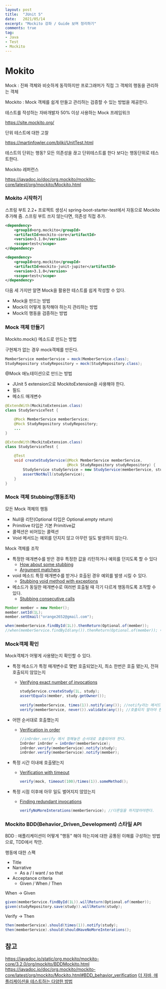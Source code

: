 ```yaml
---
layout: post 
title:  "JUnit 5"
date:   2021/05/14 
excerpt: "Mockito 강좌 / Guide 보며 정리하기"
comments: true 
tag:
- Java
- Test
- Mockito
---
```




# Mokito

Mock : 진짜 객체와 비슷하게 동작하지만 프로그래머가 직접 그 객체의 행동을 관리하는 객체

Mockito : Mock 객체를 쉽게 만들고 관리하는 검증할 수 있는 방법을 제공한다.

테스트를 작성하는 자바개발자 50% 이상 사용하는 Mock 프레임워크

https://site.mockito.org/

단위 테스트에 대한 고찰

https://martinfowler.com/bliki/UnitTest.html

테스트의 단위는 행동? 모든 의존성을 끊고 단위테스트를 한다 보다는 행동단위로 테스트한다.

Mockito 레퍼런스

https://javadoc.io/doc/org.mockito/mockito-core/latest/org/mockito/Mockito.html

### Mokito 시작하기

스프링 부트 2.2+ 프로젝트 생성시 spring-boot-starter-test에서 자동으로 Mockito 추가해 줌.
스프링 부트 쓰지 않는다면, 의존성 직접 추가.

``` xml
<dependency>
    <groupId>org.mockito</groupId>
    <artifactId>mockito-core</artifactId>
    <version>3.1.0</version>
    <scope>test</scope>
</dependency>

<dependency>
    <groupId>org.mockito</groupId>
    <artifactId>mockito-junit-jupiter</artifactId>
    <version>3.1.0</version>
    <scope>test</scope>
</dependency>

```

다음 세 가지만 알면 Mock을 활용한 테스트를 쉽게 작성할 수 있다.

- Mock을 만드는 방법
- Mock이 어떻게 동작해야 하는지 관리하는 방법
- Mock의 행동을 검증하는 방법

### Mock 객체 만들기

Mockito.mock() 메소드로 만드는 방법

구현체가 없는 경우 mock객체를 만든다.

``` java
MemberService memberService = mock(MemberService.class);
StudyRepository studyRepository = mock(StudyRepository.class);
```

@Mock 애노테이션으로 만드는 방법

- JUnit 5 extension으로 MockitoExtension을 사용해야 한다.
- 필드
- 메소드 매개변수

``` java
@ExtendWith(MockitoExtension.class)
class StudyServiceTest {

    @Mock MemberService memberService;
    @Mock StudyRepository studyRepository;
  	...
}
```

``` java
@ExtendWith(MockitoExtension.class)
class StudyServiceTest {
    
    @Test
    void createStudyService(@Mock MemberService memberService,
                            @Mock StudyRepository studyRepository) {
        StudyService studyService = new StudyService(memberService, studyRepository);
        assertNotNull(studyService);
    }
}
```

### Mock 객체 Stubbing(행동조작)

모든 Mock 객체의 행동

- Null을 리턴(Optional 타입은 Optional.empty return)
- Primitive 타입은 기본 Primitive값
- 콜렉션은 비어있는 콜렉션
- Void 메서드는 예외를 던지지 않고 아무런 일도 발생하지 않는다.

Mock 객체를 조작

- 특정한 매개변수를 받은 경우 특정한 값을 리턴하거나 예외를 던지도록 할 수 있다
    - [How about some stubbing](https://javadoc.io/doc/org.mockito/mockito-core/latest/org/mockito/Mockito.html#2)
    - [Argument matchers](https://javadoc.io/doc/org.mockito/mockito-core/latest/org/mockito/Mockito.html#3)
- void 메소드 특정 매개변수를 받거나 호출된 경우 예외를 발생 시킬 수 있다.
    - [Stubbing void method with exceptions](https://javadoc.io/doc/org.mockito/mockito-core/latest/org/mockito/Mockito.html#5)
- 메소드가 동일한 매개변수로 여러번 호출될 때 각기 다르게 행동하도록 조작할 수 있다.
    - [Stubbing consecutive calls](https://javadoc.io/doc/org.mockito/mockito-core/latest/org/mockito/Mockito.html#10)

``` java
Member member = new Member();
member.setId(1L);
member.setEmail("orange2652@gmail.com");

when(memberService.findById(1L)).thenReturn(Optional.of(member));
//when(memberService.findById(any()).thenReturn(Optional.of(member)); 어떠한값이 들어오더라도 thenReturn값 리턴

```



### Mock객체 확인

Mock객체가 어떻게 사용됐는지 확인할 수 있다.

- 특정 메소드가 특정 매개변수로 몇번 호출되었는지, 최소 한번은 호출 됐는지, 전혀 호출되지 않았는지

    - [Verifying exact number of invocations](https://javadoc.io/doc/org.mockito/mockito-core/latest/org/mockito/Mockito.html#exact_verification)

      ``` java
      studyService.createStudy(1L, study);
      assertEquals(member, study.getOwner());
       
      verify(memberService, times(1)).notify(any()); //notify라는 메서드가 한번 호출되어야 한다.
      verify(memberService, never()).validate(any()); //호출되지 말아야 한다.
      ```

- 어떤 순서대로 호출했는지

    - [Verification in order](https://javadoc.io/doc/org.mockito/mockito-core/latest/org/mockito/Mockito.html#in_order_verification)

      ``` java
      //inOrder.verify 에서 정해놓은 순서대로 호출되어야 한다.
      InOrder inOrder = inOrder(memberService);
      inOrder.verify(memberService).notify(study); 
      inOrder.verify(memberService).notify(member);
      ```

- 특정 시간 이내에 호출됐는지

    - [Verification with timeout](https://javadoc.io/doc/org.mockito/mockito-core/latest/org/mockito/Mockito.html#verification_timeout)

      ``` java
      verify(mock, timeout(100)/times(1)).someMethod();
      ```

- 특정 시점 이후에 아무 일도 벌어지지 않았는지

    - [Finding redundant invocations](https://javadoc.io/doc/org.mockito/mockito-core/latest/org/mockito/Mockito.html#finding_redundant_invocations)

      ``` java
      verifyNoMoreInterations(memberService); //다른일을 하지않아야한다.
      ```



### Mockito BDD(Behavior_Driven_Development) 스타일 API

BDD : 애플리케이션이 어떻게 "행동" 해야 하는지에 대한 공통된 이해를 구성하는 방법으로, TDD에서 착안.

행동에 대한 스팩

- Title
- Narrative
    - As a / I want / so that
- Acceptance criteria
    - Given / When / Then

When -> Given

``` java
given(memberService.findById(1L)).willReturn(Optional.of(member));
given(studyRepository.save(study)).willReturn(study);
```

Verify -> Then

``` java
then(memberService).should(times(1)).notify(study);
then(memberService).should(shouldHaveNoMoreInterations();
```

## 참고

https://javadoc.io/static/org.mockito/mockito-core/3.2.0/org/mockito/BDDMockito.html
https://javadoc.io/doc/org.mockito/mockito-core/latest/org/mockito/Mockito.html#BDD_behavior_verification
[더 자바, 애플리케이션을 테스트하는 다양한 방법](https://www.inflearn.com/course/the-java-application-test)
